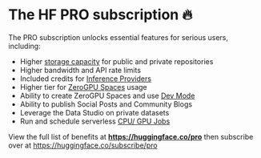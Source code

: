 # The HF PRO subscription 🔥

The PRO subscription unlocks essential features for serious users, including:

- Higher [storage capacity](./storage-limits) for public and private repositories
- Higher bandwidth and API rate limits
- Included credits for [Inference Providers](/docs/inference-providers/)
- Higher tier for [ZeroGPU Spaces](./spaces-zerogpu) usage
- Ability to create ZeroGPU Spaces and use [Dev Mode](./spaces-dev-mode)
- Ability to publish Social Posts and Community Blogs
- Leverage the Data Studio on private datasets
- Run and schedule serverless [CPU/ GPU Jobs](https://huggingface.co/docs/huggingface_hub/en/guides/jobs)

View the full list of benefits at **https://huggingface.co/pro** then subscribe over at https://huggingface.co/subscribe/pro